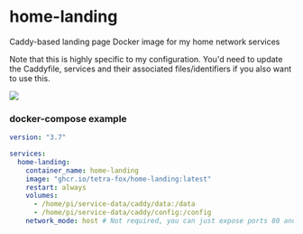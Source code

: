 # home-landing
Caddy-based landing page Docker image for my home network services

Note that this is highly specific to my configuration. You'd need to update the Caddyfile, services and their associated files/identifiers if you also want to use this.

![](https://user-images.githubusercontent.com/6416201/168938827-fd3fe2f6-0ae9-4f3e-9913-096c877322da.png)

### docker-compose example
```yaml
version: "3.7"

services:
  home-landing:
    container_name: home-landing
    image: "ghcr.io/tetra-fox/home-landing:latest"
    restart: always
    volumes:
      - /home/pi/service-data/caddy/data:/data
      - /home/pi/service-data/caddy/config:/config
    network_mode: host # Not required, you can just expose ports 80 and 443
```
